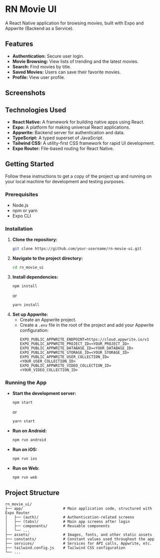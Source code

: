 # RN Movie UI

A React Native application for browsing movies, built with Expo and Appwrite (Backend as a Service).

## Features

- **Authentication:** Secure user login.
- **Movie Browsing:** View lists of trending and the latest movies.
- **Search:** Find movies by title.
- **Saved Movies:** Users can save their favorite movies.
- **Profile:** View user profile.

## Screenshots



## Technologies Used

- **React Native:** A framework for building native apps using React.
- **Expo:** A platform for making universal React applications.
- **Appwrite:** Backend server for authentication and data.
- **TypeScript:** A typed superset of JavaScript.
- **Tailwind CSS:** A utility-first CSS framework for rapid UI development.
- **Expo Router:** File-based routing for React Native.

## Getting Started

Follow these instructions to get a copy of the project up and running on your local machine for development and testing purposes.

### Prerequisites

- Node.js
- npm or yarn
- Expo CLI

### Installation

1. **Clone the repository:**
   ```bash
   git clone https://github.com/your-username/rn-movie-ui.git
   ```
2. **Navigate to the project directory:**
   ```bash
   cd rn_movie_ui
   ```
3. **Install dependencies:**
   ```bash
   npm install
   ```
   or
   ```bash
   yarn install
   ```
4. **Set up Appwrite:**
   - Create an Appwrite project.
   - Create a `.env` file in the root of the project and add your Appwrite configuration:
     ```
     EXPO_PUBLIC_APPWRITE_ENDPOINT=https://cloud.appwrite.io/v1
     EXPO_PUBLIC_APPWRITE_PROJECT_ID=<YOUR_PROJECT_ID>
     EXPO_PUBLIC_APPWRITE_DATABASE_ID=<YOUR_DATABASE_ID>
     EXPO_PUBLIC_APPWRITE_STORAGE_ID=<YOUR_STORAGE_ID>
     EXPO_PUBLIC_APPWRITE_USER_COLLECTION_ID=<YOUR_USER_COLLECTION_ID>
     EXPO_PUBLIC_APPWRITE_VIDEO_COLLECTION_ID=<YOUR_VIDEO_COLLECTION_ID>
     ```

### Running the App

- **Start the development server:**
  ```bash
  npm start
  ```
  or
  ```bash
  yarn start
  ```
- **Run on Android:**
  ```bash
  npm run android
  ```
- **Run on iOS:**
  ```bash
  npm run ios
  ```
- **Run on Web:**
  ```bash
  npm run web
  ```

## Project Structure

```
rn_movie_ui/
├── app/                  # Main application code, structured with Expo Router
│   ├── (auth)/           # Authentication-related screens
│   ├── (tabs)/           # Main app screens after login
│   ├── components/       # Reusable components
│   └── ...
├── assets/               # Images, fonts, and other static assets
├── constants/            # Constant values used throughout the app
├── services/             # Services for API calls, Appwrite, etc.
├── tailwind.config.js    # Tailwind CSS configuration
└── ...
```
